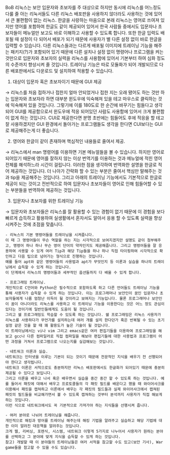 BoB 리눅스는 보안 입문자와 초보자를 주 대상으로 하지만 동시에 리눅스를 어느정도 다룰 줄 아는 리눅서들도 다른 리눅스 배포판을 사용하지 않더라도 사용하는 것에 있어서 큰 불편함이 없는 리눅스.
한글을 사랑하는 마음으로 본래 리눅스는 영어로 쓰여져 있지만 영어를 포함하여 한글도 같이 제공되어 있어서 한국 사람들 중에서도 입문자나 초보자들이 메뉴얼만 보고도 바로 이해하고 사용할 수 있도록 합니다. 또한 한글 입력도 배포될 때 설정이 다 되어서 배포가 되기 때문에 사용자가 별 다른 설정 없이 바로 한글을 입력할 수 있습니다.
다른 리눅스들과는 다르게 배포될 이미지에 트레이닝 기능을 해주는 패키지(?)가 포함되어 있기 때문에 다른 설치나 설정 없이 명령어나 프로그램을 켜는 것만으로 입문자와 초보자의 실력을 리눅스를 사용함에 있어서 기본부터 하여 심화 정도의 수준까지 향상시켜 줄 것입니다.
트레이닝 기능은 따로 모듈화가 되어 개발되므로 다른 배포판에서도 다운로드 및 설치하여 적용할 수 있습니다.

1. 대상이 입문자 혹은 초보자이기 때문에 GUI 제공

→ 리눅스를 처음 접하거나 접한지 얼마 안되었거나 접한 지는 오래 됐어도 하는 것만 하는 입문자와 초보자라 하면 대부분 윈도우에 익숙해져 있을 테고 마우스로 클릭하는 것에 익숙해져 있을 것입니다.
그렇기에 이를 180도로 한 순간에 바꾸기는 힘들다고 생각되어 GUI를 제공함으로서 윈도우에 적응 되어있던 사람도 사용함에 있어서 크게 불편함이 없게 하는 것입니다. CUI로 제공한다면 분명 초반에는 힘들어도 후에 적응을 할 테고 잘 사용하겠지만 GUI 환경에서 돌아가는 프로그램들도 생각을 한다면 CUI보다는 GUI로 제공해주는게 더 좋습니다.

2. 영어와 한글이 같이 존재하며 핵심적인 내용들로 줄여서 제공.

→ 리눅스에서 man 명령어를 이용하면 기본 메뉴얼들을 볼 수 있습니다. 하지만 영어로 되어있기 때문에 영어를 잘하지 않는 이상 번역기를 이용하는 것과 메뉴얼에 적힌 영어 전체를 해석하느라 시간이 걸립니다. 이러한 점을 생각하여 번역화한 설명을 한글로 적어 제공하는 것입니다. 더 나아가 간략화 할 수 있는 부분은 줄여서 핵심만 말해주는 것과 tip을 제공해주는 것입니다.
그리고 아래의 트레이닝 기능에서도 기본적으로 한글로 제공이 되는 것이고 전반적으로 하여 입문자나 초보자들이 영어로 인해 힘들어할 수 있는 부분들을 번역하여 제공하는 것입니다.

3. 입문자나 초보자를 위한 트레이닝 기능

→ 입문자와 초보자들은 리눅스를 잘 활용할 수 있는 경험이 없기 때문에 이 경험을 보다 빠르게 습득하고 활용하여 실생활에서 혼자서도 알아서 응용 할 수 있도록 실력을 향상 시켜주는 것에 초점을 맞춥니다.
    
    - 리눅스의 기본 명령어들을 트레이닝을 시켜줍니다.
    이 때 그 명령어들이 무슨 역할을 하는 지는 시각적으로 보여지겠지만 설명도 같이 첨부해주고, 명령어 하나 하나 무슨 영어 단어의 약자인지도 제공해줍니다. 그리고 명령어들을 잘 응용하여 사용할 수 있게 여러 Tip과 해당 Tip들을 하나 하나 직접 타이핑하여 시각적으로 확인하고 다음 팁으로 넘어가는 형식으로 진행하는 것입니다.
    예를 들어 apt와 같은 명령어들의 사용법과 apt가 무엇인지 등 이론과 실습을 하나의 트레이닝에서 습득할 수 있게 하는 것입니다.
    이 단계에서 리눅스의 명령어들과 세부적인 옵션들까지 다 배울 수 있게 합니다.
    
    - 프로그래밍 트레이닝.
    개인적으로 C언어와 Python은 필수적으로 포함하도록 하고 다른 언어들도 트레이닝 기능을 통해 사용자가 습득할 수 있게 하는 것입니다. 이는 프로그래머나 보안인이 꿈인 입문자나 초보자들에게 나름 엄청난 이득이 될 것이라고 보여지는 기능입니다. 물론 프로그래머나 보안인이 꿈이 아니더라도 리눅스를 사용하고 이 트레이닝 기능을 이용한다는 것은 어느 정도 관심이 있다는 것이기에 일반인들에게도 도움이 될 것입니다.
    그리고 쉘 프로그래밍도 학습할 수 있도록 하는 것입니다. 쉘 프로그래밍은 리눅스 사용자가 리눅스를 사용하다가 무언가를 설치하는데 여러 개를 설치 한다던가 혹은 반복될 수 있는 초기 설정 같은 것을 할 때 꽤 활용도가 높은 기술이 될 것입니다.
    이 트레이닝에서는 vi나 vim 그리고 emacs같은 여러 편집기들을 이용하여 프로그래밍을 해보고 gcc나 다른 컴파일러로 직접 컴파일을 해보아 편집기들에 대한 사용법과 프로그램이 어떤 과정을 거쳐서 프로그램으로 나오는지를 실감해보는 것입니다.
    
    - 네트워크 이론과 실습.
    네트워크는 인터넷을 이루는 기본이 되는 것이기 때문에 전문적인 지식을 배우기 전 선행되어야 한다고 생각됩니다. 
    네트워크 이론은 서적으로도 충분하지만 리눅스 배포판에서도 한글화가 되어있기 때문에 충분히 제공될 수 있다고 보입니다.
    그리고 이론을 배우고 나서 혹은 배우면서 실습을 중간 중간 할 수 있도록 하는 것입니다. 예를 들어서 패킷에 대해서 배우고 프로토콜들의 각 패킷 필드를 배운다고 했을 때 와이어샤크를 이용해서 패킷을 캡쳐하고 이론에서 배우는 각 패킷의 필드들과 실제 와이어샤크에서 캡쳐된 패킷의 필드들을 비교해가면서 볼 수 있도록 캡쳐하는 것부터 분석까지 사용자가 직접 해보게 하는 것입니다.
    이런 식으로 네트워크에서도 꼭 기본적으로 가져가야 하는 지식들을 선행시켜 줍니다.
    
    - 여러 분야로 나뉘어 트레이닝을 해줍니다.
    개인적으로 해킹과 방어를 트레이닝 해주는데 해킹 기법을 알려주고 실습하고 해당 기법에 대한 이미 알려진 대응책을 알려주는 것입니다.
    크게 웹, 리버싱, 포렌식, 시스템, 네트워크 이렇게 5가지로 나누어서 사용자가 원하는 분야를 선택하고 그 분야에 맞게 지식을 습득할 수 있게 하는 것입니다.
    참고) 개발할 때 이 분야들의 트레이닝들은 여러 서적을 참고할 수도 있고(보안 기사), War game들을 참고할 수 있을 수도 있습니다.
